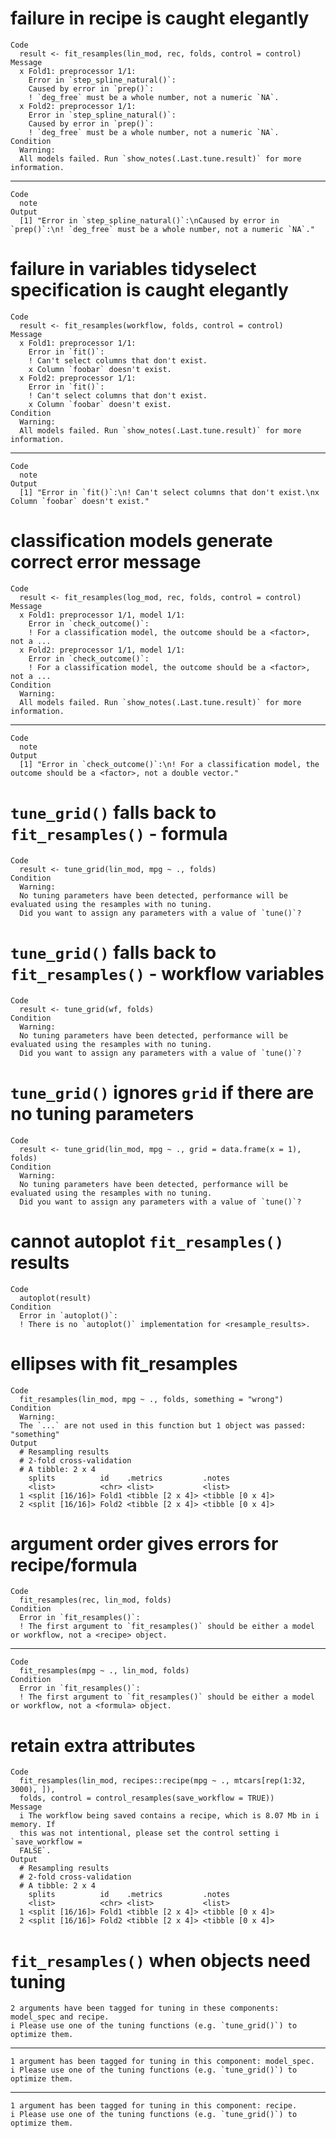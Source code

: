 # failure in recipe is caught elegantly

    Code
      result <- fit_resamples(lin_mod, rec, folds, control = control)
    Message
      x Fold1: preprocessor 1/1:
        Error in `step_spline_natural()`:
        Caused by error in `prep()`:
        ! `deg_free` must be a whole number, not a numeric `NA`.
      x Fold2: preprocessor 1/1:
        Error in `step_spline_natural()`:
        Caused by error in `prep()`:
        ! `deg_free` must be a whole number, not a numeric `NA`.
    Condition
      Warning:
      All models failed. Run `show_notes(.Last.tune.result)` for more information.

---

    Code
      note
    Output
      [1] "Error in `step_spline_natural()`:\nCaused by error in `prep()`:\n! `deg_free` must be a whole number, not a numeric `NA`."

# failure in variables tidyselect specification is caught elegantly

    Code
      result <- fit_resamples(workflow, folds, control = control)
    Message
      x Fold1: preprocessor 1/1:
        Error in `fit()`:
        ! Can't select columns that don't exist.
        x Column `foobar` doesn't exist.
      x Fold2: preprocessor 1/1:
        Error in `fit()`:
        ! Can't select columns that don't exist.
        x Column `foobar` doesn't exist.
    Condition
      Warning:
      All models failed. Run `show_notes(.Last.tune.result)` for more information.

---

    Code
      note
    Output
      [1] "Error in `fit()`:\n! Can't select columns that don't exist.\nx Column `foobar` doesn't exist."

# classification models generate correct error message

    Code
      result <- fit_resamples(log_mod, rec, folds, control = control)
    Message
      x Fold1: preprocessor 1/1, model 1/1:
        Error in `check_outcome()`:
        ! For a classification model, the outcome should be a <factor>, not a ...
      x Fold2: preprocessor 1/1, model 1/1:
        Error in `check_outcome()`:
        ! For a classification model, the outcome should be a <factor>, not a ...
    Condition
      Warning:
      All models failed. Run `show_notes(.Last.tune.result)` for more information.

---

    Code
      note
    Output
      [1] "Error in `check_outcome()`:\n! For a classification model, the outcome should be a <factor>, not a double vector."

# `tune_grid()` falls back to `fit_resamples()` - formula

    Code
      result <- tune_grid(lin_mod, mpg ~ ., folds)
    Condition
      Warning:
      No tuning parameters have been detected, performance will be evaluated using the resamples with no tuning.
      Did you want to assign any parameters with a value of `tune()`?

# `tune_grid()` falls back to `fit_resamples()` - workflow variables

    Code
      result <- tune_grid(wf, folds)
    Condition
      Warning:
      No tuning parameters have been detected, performance will be evaluated using the resamples with no tuning.
      Did you want to assign any parameters with a value of `tune()`?

# `tune_grid()` ignores `grid` if there are no tuning parameters

    Code
      result <- tune_grid(lin_mod, mpg ~ ., grid = data.frame(x = 1), folds)
    Condition
      Warning:
      No tuning parameters have been detected, performance will be evaluated using the resamples with no tuning.
      Did you want to assign any parameters with a value of `tune()`?

# cannot autoplot `fit_resamples()` results

    Code
      autoplot(result)
    Condition
      Error in `autoplot()`:
      ! There is no `autoplot()` implementation for <resample_results>.

# ellipses with fit_resamples

    Code
      fit_resamples(lin_mod, mpg ~ ., folds, something = "wrong")
    Condition
      Warning:
      The `...` are not used in this function but 1 object was passed: "something"
    Output
      # Resampling results
      # 2-fold cross-validation 
      # A tibble: 2 x 4
        splits          id    .metrics         .notes          
        <list>          <chr> <list>           <list>          
      1 <split [16/16]> Fold1 <tibble [2 x 4]> <tibble [0 x 4]>
      2 <split [16/16]> Fold2 <tibble [2 x 4]> <tibble [0 x 4]>

# argument order gives errors for recipe/formula

    Code
      fit_resamples(rec, lin_mod, folds)
    Condition
      Error in `fit_resamples()`:
      ! The first argument to `fit_resamples()` should be either a model or workflow, not a <recipe> object.

---

    Code
      fit_resamples(mpg ~ ., lin_mod, folds)
    Condition
      Error in `fit_resamples()`:
      ! The first argument to `fit_resamples()` should be either a model or workflow, not a <formula> object.

# retain extra attributes

    Code
      fit_resamples(lin_mod, recipes::recipe(mpg ~ ., mtcars[rep(1:32, 3000), ]),
      folds, control = control_resamples(save_workflow = TRUE))
    Message
      i The workflow being saved contains a recipe, which is 8.07 Mb in i memory. If
      this was not intentional, please set the control setting i `save_workflow =
      FALSE`.
    Output
      # Resampling results
      # 2-fold cross-validation 
      # A tibble: 2 x 4
        splits          id    .metrics         .notes          
        <list>          <chr> <list>           <list>          
      1 <split [16/16]> Fold1 <tibble [2 x 4]> <tibble [0 x 4]>
      2 <split [16/16]> Fold2 <tibble [2 x 4]> <tibble [0 x 4]>

# `fit_resamples()` when objects need tuning

    2 arguments have been tagged for tuning in these components: model_spec and recipe.
    i Please use one of the tuning functions (e.g. `tune_grid()`) to optimize them.

---

    1 argument has been tagged for tuning in this component: model_spec.
    i Please use one of the tuning functions (e.g. `tune_grid()`) to optimize them.

---

    1 argument has been tagged for tuning in this component: recipe.
    i Please use one of the tuning functions (e.g. `tune_grid()`) to optimize them.


